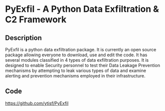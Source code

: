 # PyExfil - A Python Data Exfiltration & C2 Framework

## Description
PyExfil is a python data exfiltration package. It is currently an open source package allowing everyone to download, use and edit the code. It has several modules classified in 4 types of data exfiltration purposes. It is designed to enable Security personnel to test their Data Leakage Prevention mechanisms by attempting to leak various types of data and examine alerting and prevention mechanisms employed in their infrastructure.

## Code
https://github.com/ytisf/PyExfil
